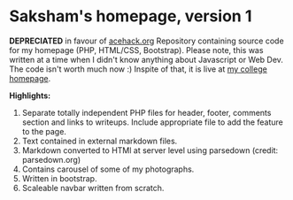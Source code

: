 # Saksham's homepage, version 1
**DEPRECIATED** in favour of [acehack.org](https://github.com/saksham0808/saksham0808.github.io)
Repository containing source code for my homepage (PHP, HTML/CSS, Bootstrap).
Please note, this was written at a time when I didn't know anything about Javascript or Web Dev. The code isn't worth much now :)
Inspite of that, it is live at [my college homepage](http://home.iitk.ac.in/~sakshams).

**Highlights:**

1. Separate totally independent PHP files for header, footer, comments section and links to writeups. Include appropriate file to add the feature to the page.
2. Text contained in external markdown files.
3. Markdown converted to HTMl at server level using parsedown (credit: parsedown.org)
4. Contains carousel of some of my photographs.
5. Written in bootstrap.
6. Scaleable navbar written from scratch.
